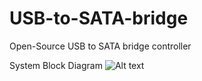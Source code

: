 # USB-to-SATA-bridge
Open-Source USB to SATA bridge controller

System Block Diagram
![Alt text]([image_url](https://github.com/CircuitCraftsman/USB-to-SATA-bridge/blob/main/USB%20to%20SATA%20bridge/Project%20Outputs/Images/Block%20diagram.png?raw=true))
